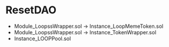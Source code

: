 # ResetDAO
- Module_LoopssWrapper.sol → Instance_LoopMemeToken.sol
- Module_LoopssWrapper.sol → Instance_TokenWrapper.sol
- Instance_LOOPPool.sol